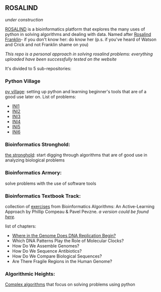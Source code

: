 ## ROSALIND

*under construction*

[ROSALIND](https://rosalind.info/about/) is a bioinformatics platform that explores the many uses of python in solving algorithms and dealing with data. Named after [Rosalind Franklin](https://en.wikipedia.org/wiki/Rosalind_Franklin)- if you don't know her: do know her (p.s. if you've heard of Watson and Crick and not Franklin shame on you)

*This repo is a personal approach in solving rosalind problems: everything uploaded have been successfully tested on the website*

It's divided to 5 sub-repositories:

### Python Village

[py village](./Python%20Village): setting up python and learning beginner's tools that are of a good use later on.
List of problems:
- [INI1](Python%20Village/readme.md#INI1)
- [INI2](Python%20Village/readme.md#INI2)
- [INI3](Python%20Village/readme.md#INI3)
- [INI4](Python%20Village/readme.md#INI4)
- [INI5](Python%20Village/readme.md#INI5)
- [INI6](Python%20Village/readme.md#INI6)

### Bioinformatics Stronghold:

[the stronghold](./Bioinformatics%20Stronghold): start digging through algorithms that are of good use in analyzing biological problems

### Bioinformatics Armory: 

solve problems with the use of software tools

### Bioinformatics Textbook Track:

collection of [exercises](./Bioinformatics%20Textbook%20Track) from Bioinformatics Algorithms: An Active-Learning Approach by Phillip Compeau & Pavel Pevzne.
*a version could be found [here](https://stepic.org).*

list of chapters:
- [Where in the Genome Does DNA Replication Begin?](./Bioinformatics%20Textbook%20Track/#Chapter%201:%20Where%20in%20The%20DNA%20Does%20Replication%20Starts)
- Which DNA Patterns Play the Role of Molecular Clocks?
- How Do We Assemble Genomes?
- How Do We Sequence Antibiotics?
-  How Do We Compare Biological Sequences?
- Are There Fragile Regions in the Human Genome?

### Algorithmic Heights: 

[Complex algorithms](./Algorithmic%20Heights) that focus on solving problems using python

